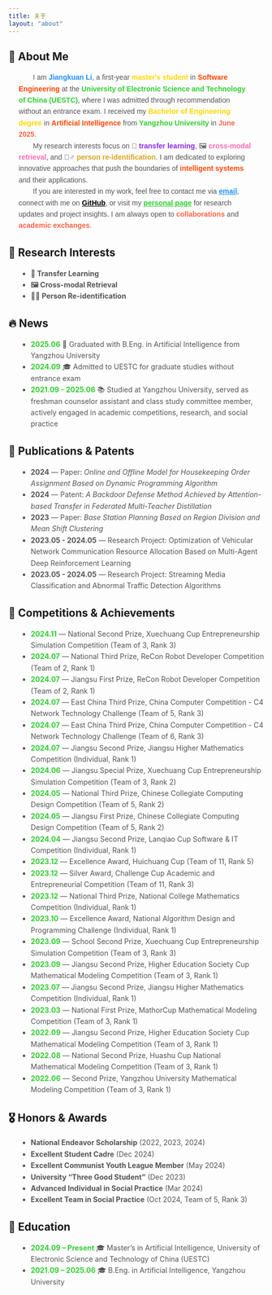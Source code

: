 ```yaml
---
title: 关于
layout: "about"
---
```


## 👋 About Me

<section style="font-family: 'Arial', sans-serif; color: #333; padding-left: 20px; padding-right: 20px; margin: 0;">


  <p style="font-size: 1em; line-height: 1.6; max-width: 800px; margin: 0 auto; color: #555;">
    &emsp;&emsp;I am <strong style="color:#1E90FF;">Jiangkuan Li</strong>, a first-year <strong style="color:#FFD700;">master's student</strong> in 
    <strong style="color:#FF4500;">Software Engineering</strong> at the 
    <strong style="color:#32CD32;">University of Electronic Science and Technology of China (UESTC)</strong>, 
    where I was admitted through recommendation without an entrance exam. 
    I received my <strong style="color:#FFD700;">Bachelor of Engineering degree </strong> in 
    <strong style="color:#FF4500;">Artificial Intelligence</strong> from 
    <strong style="color:#32CD32;">Yangzhou University</strong> in 
    <strong style="color:#FF6347;">June 2025</strong>. 
  </p>

  <p style="font-size: 1em; line-height: 1.6; max-width: 800px; margin: 0 auto; color: #555;">
    &emsp;&emsp;My research interests focus on 🔄 
    <strong style="color:#8A2BE2;">transfer learning</strong>, 🖼️ 
    <strong style="color:#FF69B4;">cross-modal retrieval</strong>, and 🕵️‍♂️ 
    <strong style="color:#DAA520;">person re-identification</strong>. 
    I am dedicated to exploring innovative approaches that push the boundaries of 
    <strong style="color:#FF4500;">intelligent systems</strong> and their applications.  
  </p>

  <p style="font-size: 1em; line-height: 1.6; max-width: 800px; margin: 0 auto; color: #555;">
    &emsp;&emsp;If you are interested in my work, feel free to contact me via 
    <a href="mailto:jiangkuanli@163.com" style="color:#1E90FF; font-weight:bold;">email</a>, 
    connect with me on <a href="https://github.com/Re-ljk" style="color:#000; font-weight:bold;">GitHub</a>, 
    or visit my <a href="https://jiangkuanli.github.io/" style="color:#32CD32; font-weight:bold;">personal page</a> 
    for research updates and project insights. 
    I am always open to <strong style="color:#FF6347;">collaborations</strong> and 
    <strong style="color:#FF6347;">academic exchanges</strong>.  
  </p>

</section>



## 🧠 Research Interests
<div style="padding-left: 20px;">
    <ul style="font-size: 1em; line-height: 1.6; color: #555;">
        <li><strong>🔄 Transfer Learning</strong></li>
        <li><strong>🖼️ Cross-modal Retrieval</strong></li>
        <li><strong>🕵️‍♂️ Person Re-identification</strong></li>
    </ul>
</div>

## 🔥 News
<div style="padding-left: 20px;">
    <ul style="font-size: 1em; line-height: 1.6; color: #555;">
        <li><strong style="color: #32CD32;">2025.06</strong> 🌟 Graduated with B.Eng. in Artificial Intelligence from Yangzhou University</li>
        <li><strong style="color: #32CD32;">2024.09</strong> 🎓 Admitted to UESTC for graduate studies without entrance exam</li>
        <li><strong style="color: #32CD32;">2021.09 - 2025.06</strong> 📚 Studied at Yangzhou University, served as freshman counselor assistant and class study committee member, actively engaged in academic competitions, research, and social practice</li>
    </ul>
</div>

## 📝 Publications & Patents
<div style="padding-left: 20px;">
    <ul style="font-size: 1em; line-height: 1.6; color: #555;">
        <li><strong>2024</strong> — Paper: <em>Online and Offline Model for Housekeeping Order Assignment Based on Dynamic Programming Algorithm</em></li>
        <li><strong>2024</strong> — Patent: <em>A Backdoor Defense Method Achieved by Attention-based Transfer in Federated Multi-Teacher Distillation</em></li>
        <li><strong>2023</strong> — Paper: <em>Base Station Planning Based on Region Division and Mean Shift Clustering</em></li>
        <li><strong>2023.05 - 2024.05</strong> — Research Project: Optimization of Vehicular Network Communication Resource Allocation Based on Multi-Agent Deep Reinforcement Learning</li>
        <li><strong>2023.05 - 2024.05</strong> — Research Project: Streaming Media Classification and Abnormal Traffic Detection Algorithms</li>
    </ul>
</div>

## 🚀 Competitions & Achievements
<div style="padding-left: 20px;">
 <ul style="font-size: 1em; line-height: 1.6; color: #555;">
    <li><strong style="color: #32CD32;">2024.11</strong> — National Second Prize, Xuechuang Cup Entrepreneurship Simulation Competition (Team of 3, Rank 3)</li>
    <li><strong style="color: #32CD32;">2024.07</strong> — National Third Prize, ReCon Robot Developer Competition (Team of 2, Rank 1)</li>
    <li><strong style="color: #32CD32;">2024.07</strong> — Jiangsu First Prize, ReCon Robot Developer Competition (Team of 2, Rank 1)</li>
    <li><strong style="color: #32CD32;">2024.07</strong> — East China Third Prize, China Computer Competition - C4 Network Technology Challenge (Team of 5, Rank 3)</li>
    <li><strong style="color: #32CD32;">2024.07</strong> — East China Third Prize, China Computer Competition - C4 Network Technology Challenge (Team of 6, Rank 3)</li>
    <li><strong style="color: #32CD32;">2024.07</strong> — Jiangsu Second Prize, Jiangsu Higher Mathematics Competition (Individual, Rank 1)</li>
    <li><strong style="color: #32CD32;">2024.06</strong> — Jiangsu Special Prize, Xuechuang Cup Entrepreneurship Simulation Competition (Team of 3, Rank 2)</li>
    <li><strong style="color: #32CD32;">2024.05</strong> — National Third Prize, Chinese Collegiate Computing Design Competition (Team of 5, Rank 2)</li>
    <li><strong style="color: #32CD32;">2024.05</strong> — Jiangsu First Prize, Chinese Collegiate Computing Design Competition (Team of 5, Rank 2)</li>
    <li><strong style="color: #32CD32;">2024.04</strong> — Jiangsu Second Prize, Lanqiao Cup Software & IT Competition (Individual, Rank 1)</li>
    <li><strong style="color: #32CD32;">2023.12</strong> — Excellence Award, Huichuang Cup (Team of 11, Rank 5)</li>
    <li><strong style="color: #32CD32;">2023.12</strong> — Silver Award, Challenge Cup Academic and Entrepreneurial Competition (Team of 11, Rank 3)</li>
    <li><strong style="color: #32CD32;">2023.12</strong> — National Third Prize, National College Mathematics Competition (Individual, Rank 1)</li>
    <li><strong style="color: #32CD32;">2023.10</strong> — Excellence Award, National Algorithm Design and Programming Challenge (Individual, Rank 1)</li>
    <li><strong style="color: #32CD32;">2023.09</strong> — School Second Prize, Xuechuang Cup Entrepreneurship Simulation Competition (Team of 3, Rank 3)</li>
    <li><strong style="color: #32CD32;">2023.09</strong> — Jiangsu Second Prize, Higher Education Society Cup Mathematical Modeling Competition (Team of 3, Rank 1)</li>
    <li><strong style="color: #32CD32;">2023.07</strong> — Jiangsu Second Prize, Jiangsu Higher Mathematics Competition (Individual, Rank 1)</li>
    <li><strong style="color: #32CD32;">2023.03</strong> — National First Prize, MathorCup Mathematical Modeling Competition (Team of 3, Rank 1)</li>
    <li><strong style="color: #32CD32;">2022.09</strong> — Jiangsu Second Prize, Higher Education Society Cup Mathematical Modeling Competition (Team of 3, Rank 1)</li>
    <li><strong style="color: #32CD32;">2022.08</strong> — National Second Prize, Huashu Cup National Mathematical Modeling Competition (Team of 3, Rank 1)</li>
    <li><strong style="color: #32CD32;">2022.06</strong> — Second Prize, Yangzhou University Mathematical Modeling Competition (Team of 3, Rank 1)</li>
</ul>
</div>

## 🎖 Honors & Awards
<div style="padding-left: 20px;">
    <ul style="font-size: 1em; line-height: 1.6; color: #555;">
        <li><strong>National Endeavor Scholarship</strong> (2022, 2023, 2024)</li>
        <li><strong>Excellent Student Cadre</strong> (Dec 2024)</li>
        <li><strong>Excellent Communist Youth League Member</strong> (May 2024)</li>
        <li><strong>University “Three Good Student”</strong> (Dec 2023)</li>
        <li><strong>Advanced Individual in Social Practice</strong> (Mar 2024)</li>
        <li><strong>Excellent Team in Social Practice</strong> (Oct 2024, Team of 5, Rank 3)</li>
    </ul>
</div>

## 📖 Education
<div style="padding-left: 20px;">
    <ul style="font-size: 1em; line-height: 1.6; color: #555;">
        <li><strong style="color: #32CD32;">2024.09 – Present</strong> 🎓 Master’s in Artificial Intelligence, University of Electronic Science and Technology of China (UESTC)</li>
        <li><strong style="color: #32CD32;">2021.09 – 2025.06</strong> 🎓 B.Eng. in Artificial Intelligence, Yangzhou University</li>
    </ul>
</div>
